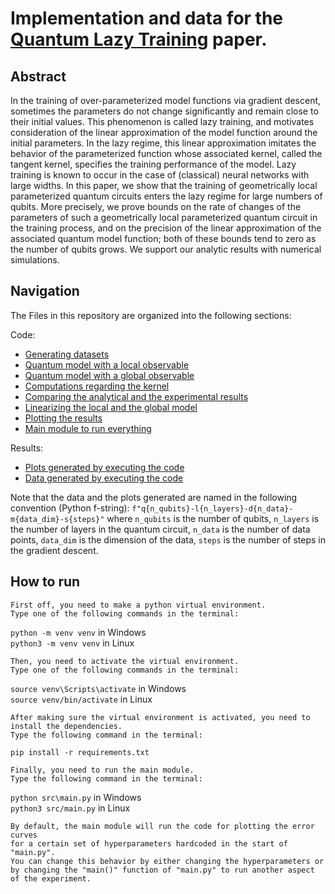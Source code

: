 # Implementation and data for the  [Quantum Lazy Training](https://arxiv.org/abs/2202.08232) paper.

## Abstract
In the training of over-parameterized model functions via gradient descent, sometimes the parameters do not change significantly and remain close to their initial values. This phenomenon is called lazy training, and motivates consideration of the linear approximation of the model function around the initial parameters. In the lazy regime, this linear approximation imitates the behavior of the parameterized function whose associated kernel, called the tangent kernel, specifies the training performance of the model. Lazy training is known to occur in the case of (classical) neural networks with large widths. In this paper, we show that the training of geometrically local parameterized quantum circuits enters the lazy regime for large numbers of qubits. More precisely, we prove bounds on the rate of changes of the parameters of such a geometrically local parameterized quantum circuit in the training process, and on the precision of the linear approximation of the associated quantum model function; both of these bounds tend to zero as the number of qubits grows. We support our analytic results with numerical simulations. 

## Navigation
The Files in this repository are organized into the following sections:  

Code:
- [Generating datasets](src/data.py)
- [Quantum model with a local observable](src/local_model.py)
- [Quantum model with a global observable](src/global_model.py)
- [Computations regarding the kernel](src/kernel.py)
- [Comparing the analytical and the experimental results](src/verify.py)
- [Linearizing the local and the global model](src/linearized_model.py)
- [Plotting the results](src/plot.py)
- [Main module to run everything](src/main.py)  

Results:
- [Plots generated by executing the code](plots/)
- [Data generated by executing the code](data/)

Note that the data and the plots generated are named in the following convention (Python f-string):
`f"q{n_qubits}-l{n_layers}-d{n_data}-m{data_dim}-s{steps}"` where
`n_qubits` is the number of qubits,
`n_layers` is the number of layers in the quantum circuit,
`n_data` is the number of data points,
`data_dim` is the dimension of the data,
`steps` is the number of steps in the gradient descent.

## How to run

    First off, you need to make a python virtual environment.
    Type one of the following commands in the terminal:
`python -m venv venv` in Windows \
`python3 -m venv venv` in Linux

    
    Then, you need to activate the virtual environment.
    Type one of the following commands in the terminal:
`source venv\Scripts\activate` in Windows \
`source venv/bin/activate` in Linux

    After making sure the virtual environment is activated, you need to install the dependencies.
    Type the following command in the terminal:
`pip install -r requirements.txt`

    Finally, you need to run the main module.
    Type the following command in the terminal:
`python src\main.py` in Windows \
`python3 src/main.py` in Linux

    By default, the main module will run the code for plotting the error curves
    for a certain set of hyperparameters hardcoded in the start of "main.py".
    You can change this behavior by either changing the hyperparameters or
    by changing the "main()" function of "main.py" to run another aspect of the experiment.
